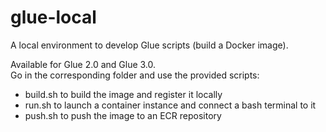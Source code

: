 # glue-local
A local environment to develop Glue scripts (build a Docker image).  

Available for Glue 2.0 and Glue 3.0.  
Go in the corresponding folder and use the provided scripts:  
- build.sh to build the image and register it locally  
- run.sh to launch a container instance and connect a bash terminal to it  
- push.sh to push the image to an ECR repository  